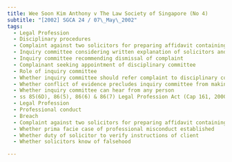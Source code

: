 ```yaml
---
title: Wee Soon Kim Anthony v The Law Society of Singapore (No 4) 
subtitle: "[2002] SGCA 24 / 07\_May\_2002"
tags:
  - Legal Profession
  - Disciplinary procedures
  - Complaint against two solicitors for preparing affidavit containing false statement
  - Inquiry committee considering written explanation of solicitors and hearing deponent
  - Inquiry committee recommending dismissal of complaint
  - Complainant seeking appointment of disciplinary committee
  - Role of inquiry committee
  - Whether inquiry committee should refer complaint to disciplinary committee
  - Whether conflict of evidence precludes inquiry committee from making finding
  - Whether inquiry committee can hear from any person
  - ss 85(6D), 86(5), 86(6) & 86(7) Legal Profession Act (Cap 161, 2000 Ed)
  - Legal Profession
  - Professional conduct
  - Breach
  - Complaint against two solicitors for preparing affidavit containing false statement
  - Whether prima facie case of professional misconduct established
  - Whether duty of solicitor to verify instructions of client
  - Whether solicitors know of falsehood

---
```


